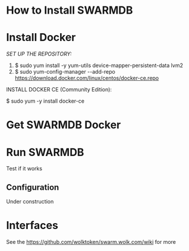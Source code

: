 
# How to Install SWARMDB

# Install Docker

*SET UP THE REPOSITORY:*
1. $ sudo yum install -y yum-utils device-mapper-persistent-data lvm2
2. $ sudo yum-config-manager --add-repo https://download.docker.com/linux/centos/docker-ce.repo

INSTALL DOCKER CE (Community Edition):

$ sudo yum -y install docker-ce

# Get SWARMDB Docker

# Run SWARMDB

Test if it works

## Configuration 

Under construction

#  Interfaces

See the https://github.com/wolktoken/swarm.wolk.com/wiki for more
